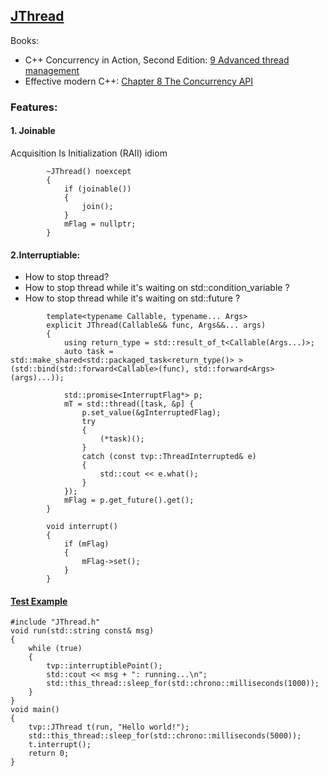## [JThread](https://github.com/pvthuyet/Modern-Cplusplus/blob/master/thread/JThread.h) ##
Books:  
* C++ Concurrency in Action, Second Edition: [9 Advanced thread management](https://livebook.manning.com/book/c-plus-plus-concurrency-in-action-second-edition/chapter-9/v-7/68)  
* Effective modern C++: [Chapter 8 The Concurrency API](https://www.aristeia.com/EMC++.html)
  
### Features: ###
#### 1. Joinable ####
Acquisition Is Initialization (RAII) idiom
```
		~JThread() noexcept
		{
			if (joinable())
			{
				join();
			}
			mFlag = nullptr;
		}
```
#### 2.Interruptiable:
* How to stop thread?
* How to stop thread while it's waiting on std::condition_variable ?
* How to stop thread while it's waiting on std::future ?
```
  		template<typename Callable, typename... Args>
		explicit JThread(Callable&& func, Args&&... args)
		{
			using return_type = std::result_of_t<Callable(Args...)>;
			auto task = std::make_shared<std::packaged_task<return_type()> >(std::bind(std::forward<Callable>(func), std::forward<Args>(args)...));

			std::promise<InterruptFlag*> p;
			mT = std::thread([task, &p] {
				p.set_value(&gInterruptedFlag);
				try
				{
					(*task)();
				}
				catch (const tvp::ThreadInterrupted& e)
				{
					std::cout << e.what();
				}
			});
			mFlag = p.get_future().get();
		}
```
```
		void interrupt()
		{
			if (mFlag)
			{
				mFlag->set();
			}
		}
```

#### [Test Example](https://github.com/pvthuyet/Modern-Cplusplus/blob/master/thread/test/test.cpp)
```
#include "JThread.h"
void run(std::string const& msg)
{
	while (true)
	{
		tvp::interruptiblePoint();
		std::cout << msg + ": running...\n";
		std::this_thread::sleep_for(std::chrono::milliseconds(1000));
	}
}
void main()
{
	tvp::JThread t(run, "Hello world!");
	std::this_thread::sleep_for(std::chrono::milliseconds(5000));
	t.interrupt();
	return 0;
}
```

